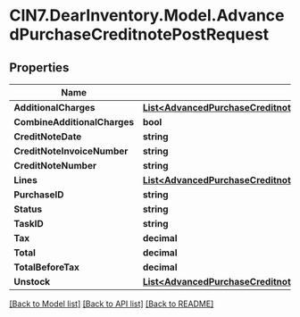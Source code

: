 # CIN7.DearInventory.Model.AdvancedPurchaseCreditnotePostRequest

## Properties

| Name                         | Type                                                                                                                                          | Description | Notes      |
| ---------------------------- | --------------------------------------------------------------------------------------------------------------------------------------------- | ----------- | ---------- |
| **AdditionalCharges**        | [**List&lt;AdvancedPurchaseCreditnotePostRequestAdditionalChargesInner&gt;**](AdvancedPurchaseCreditnotePostRequestAdditionalChargesInner.md) |             | [optional] |
| **CombineAdditionalCharges** | **bool**                                                                                                                                      |             | [optional] |
| **CreditNoteDate**           | **string**                                                                                                                                    |             | [optional] |
| **CreditNoteInvoiceNumber**  | **string**                                                                                                                                    |             | [optional] |
| **CreditNoteNumber**         | **string**                                                                                                                                    |             | [optional] |
| **Lines**                    | [**List&lt;AdvancedPurchaseCreditnotePostRequestLinesInner&gt;**](AdvancedPurchaseCreditnotePostRequestLinesInner.md)                         |             | [optional] |
| **PurchaseID**               | **string**                                                                                                                                    |             | [optional] |
| **Status**                   | **string**                                                                                                                                    |             | [optional] |
| **TaskID**                   | **string**                                                                                                                                    |             | [optional] |
| **Tax**                      | **decimal**                                                                                                                                   |             | [optional] |
| **Total**                    | **decimal**                                                                                                                                   |             | [optional] |
| **TotalBeforeTax**           | **decimal**                                                                                                                                   |             | [optional] |
| **Unstock**                  | [**List&lt;AdvancedPurchaseCreditnotePostRequestUnstockInner&gt;**](AdvancedPurchaseCreditnotePostRequestUnstockInner.md)                     |             | [optional] |

[[Back to Model list]](../README.md#documentation-for-models) [[Back to API list]](../README.md#documentation-for-api-endpoints) [[Back to README]](../README.md)
